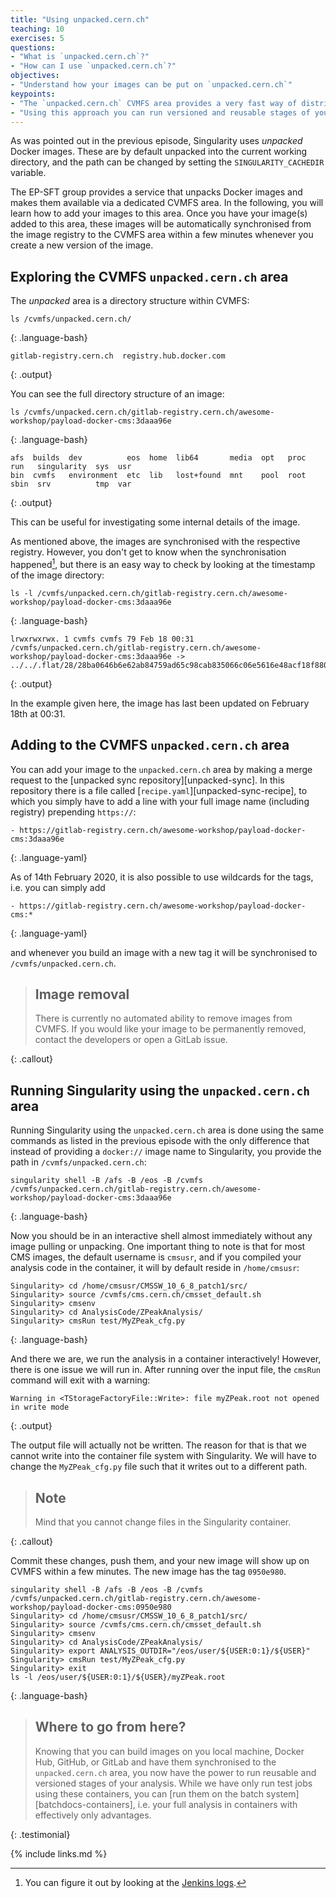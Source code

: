 ```yaml
---
title: "Using unpacked.cern.ch"
teaching: 10
exercises: 5
questions:
- "What is `unpacked.cern.ch`?"
- "How can I use `unpacked.cern.ch`?"
objectives:
- "Understand how your images can be put on `unpacked.cern.ch`"
keypoints:
- "The `unpacked.cern.ch` CVMFS area provides a very fast way of distributing unpacked docker images for access via Singularity."
- "Using this approach you can run versioned and reusable stages of your analysis."
---
```

As was pointed out in the previous episode, Singularity uses *unpacked* Docker
images. These are by default unpacked into the current working directory,
and the path can be changed by setting the `SINGULARITY_CACHEDIR` variable.

The EP-SFT group provides a service that unpacks Docker images and makes them
available via a dedicated CVMFS area. In the following, you will learn how to
add your images to this area. Once you have your image(s) added to this area,
these images will be automatically synchronised from the image registry
to the CVMFS area within a few minutes whenever you create a new version of the image.

## Exploring the CVMFS `unpacked.cern.ch` area

The *unpacked* area is a directory structure within CVMFS:

~~~
ls /cvmfs/unpacked.cern.ch/
~~~
{: .language-bash}

~~~
gitlab-registry.cern.ch  registry.hub.docker.com
~~~
{: .output}

You can see the full directory structure of an image:

~~~
ls /cvmfs/unpacked.cern.ch/gitlab-registry.cern.ch/awesome-workshop/payload-docker-cms:3daaa96e
~~~
{: .language-bash}

~~~
afs  builds  dev          eos  home  lib64       media  opt   proc  run   singularity  sys  usr
bin  cvmfs   environment  etc  lib   lost+found  mnt    pool  root  sbin  srv          tmp  var
~~~
{: .output}

This can be useful for investigating some internal details of the image.

As mentioned above, the images are synchronised with the respective registry.
However, you don't get to know when the synchronisation happened[^1], but there
is an easy way to check by looking at the timestamp of the image directory:

~~~
ls -l /cvmfs/unpacked.cern.ch/gitlab-registry.cern.ch/awesome-workshop/payload-docker-cms:3daaa96e
~~~
{: .language-bash}

~~~
lrwxrwxrwx. 1 cvmfs cvmfs 79 Feb 18 00:31 /cvmfs/unpacked.cern.ch/gitlab-registry.cern.ch/awesome-workshop/payload-docker-cms:3daaa96e -> ../../.flat/28/28ba0646b6e62ab84759ad65c98cab835066c06e5616e48acf18f880f2c50f90
~~~
{: .output}

In the example given here, the image has last been updated on February 18th at 00:31.

## Adding to the CVMFS `unpacked.cern.ch` area

You can add your image to the `unpacked.cern.ch` area by making a merge
request to the [unpacked sync repository][unpacked-sync]. In this repository
there is a file called [`recipe.yaml`][unpacked-sync-recipe], to which you
simply have to add a line with your full image name (including registry)
prepending `https://`:

~~~
- https://gitlab-registry.cern.ch/awesome-workshop/payload-docker-cms:3daaa96e
~~~
{: .language-yaml}

As of 14th February 2020, it is also possible to use wildcards for the
tags, i.e. you can simply add

~~~
- https://gitlab-registry.cern.ch/awesome-workshop/payload-docker-cms:*
~~~
{: .language-yaml}

and whenever you build an image with a new tag it will be synchronised
to `/cvmfs/unpacked.cern.ch`.

> ## Image removal
> There is currently no automated ability to remove images from CVMFS. If you would like your image to be permanently removed, contact the developers or open a GitLab issue.
> 
{: .callout}

## Running Singularity using the `unpacked.cern.ch` area

Running Singularity using the `unpacked.cern.ch` area is done using the
same commands as listed in the previous episode with the only difference
that instead of providing a `docker://` image name to Singularity,
you provide the path in `/cvmfs/unpacked.cern.ch`:

~~~
singularity shell -B /afs -B /eos -B /cvmfs /cvmfs/unpacked.cern.ch/gitlab-registry.cern.ch/awesome-workshop/payload-docker-cms:3daaa96e
~~~
{: .language-bash}

Now you should be in an interactive shell almost immediately without any
image pulling or unpacking. One important thing to note is that for most
CMS images, the default username is `cmsusr`, and if you compiled your
analysis code in the container, it will by default reside in
`/home/cmsusr`:

~~~
Singularity> cd /home/cmsusr/CMSSW_10_6_8_patch1/src/
Singularity> source /cvmfs/cms.cern.ch/cmsset_default.sh
Singularity> cmsenv
Singularity> cd AnalysisCode/ZPeakAnalysis/
Singularity> cmsRun test/MyZPeak_cfg.py
~~~
{: .language-bash}

And there we are, we run the analysis in a container interactively!
However, there is one issue we will run in. After running over the
input file, the `cmsRun` command will exit with a warning:

~~~
Warning in <TStorageFactoryFile::Write>: file myZPeak.root not opened in write mode
~~~
{: .output}

The output file will actually not be written. The reason for that is that
we cannot write into the container file system with Singularity.
We will have to change the `MyZPeak_cfg.py` file such that it writes
out to a different path.

> ## Note
>
> Mind that you cannot change files in the Singularity container.
>
{: .callout}

Commit these changes, push them, and your new image will show up on
CVMFS within a few minutes. The new image has the tag `0950e980`.

~~~
singularity shell -B /afs -B /eos -B /cvmfs /cvmfs/unpacked.cern.ch/gitlab-registry.cern.ch/awesome-workshop/payload-docker-cms:0950e980
Singularity> cd /home/cmsusr/CMSSW_10_6_8_patch1/src/
Singularity> source /cvmfs/cms.cern.ch/cmsset_default.sh
Singularity> cmsenv
Singularity> cd AnalysisCode/ZPeakAnalysis/
Singularity> export ANALYSIS_OUTDIR="/eos/user/${USER:0:1}/${USER}"
Singularity> cmsRun test/MyZPeak_cfg.py
Singularity> exit
ls -l /eos/user/${USER:0:1}/${USER}/myZPeak.root
~~~
{: .language-bash}

> ## Where to go from here?
>
> Knowing that you can build images on you local machine, Docker Hub, GitHub, or GitLab and have them synchronised to the `unpacked.cern.ch` area, you now have the power to run reusable and versioned stages of your analysis. While we have only run test jobs using these containers, you can [run them on the batch system][batchdocs-containers], i.e. your full analysis in containers with effectively only advantages.
>
{: .testimonial}

[^1]: You can figure it out by looking at the [Jenkins logs](https://lcgapp-services.cern.ch/cvmfs-jenkins/job/unpacked.cern.ch/).

{% include links.md %}

